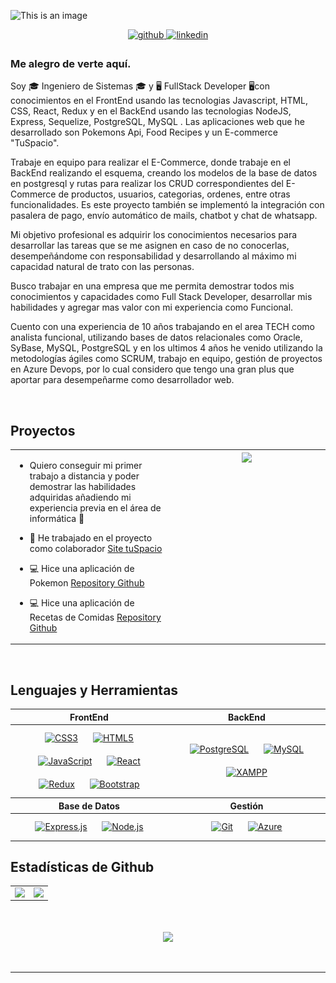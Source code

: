 
 
![This is an image](./Presentacion%20Github.gif)
<div align="center">
<a href="https://github.com/edinsondevs" target="_blank">
<img src=https://img.shields.io/badge/github-%2324292e.svg?&style=for-the-badge&logo=github&logoColor=white alt=github style="margin-bottom: 5px;" />
</a>
<a href="https://linkedin.com/in/ingedinsonmadrid" target="_blank">
<img src=https://img.shields.io/badge/linkedin-%231E77B5.svg?&style=for-the-badge&logo=linkedin&logoColor=white alt=linkedin style="margin-bottom: 5px;" />
</a>  
</div>  
  


### Me alegro de verte aquí.  
<!-- 
Soy Ingeniero de Sistemas y FullStack Developer, con experiencia trabajando en NodeJS, Sequelize, Express, PostgreSQL, MySQL, React, Redux, entre otras tecnologías. 

Mi objetivo profesional es adquirir los conocimientos necesarios para desarrollar las tareas que se me asignen en caso de no conocerlas, desempeñándome con responsabilidad, desarrollando al máximo mi capacidad natural de trato con las personas.

Creo que en el conocimiento está el poder y por eso estoy dispuesta a nuevas propuestas donde pueda formar parte de proyectos que requieran innovación y creatividad. 
-->

Soy  🎓 Ingeniero de Sistemas 🎓 y 🖥️ FullStack Developer 🖥️con conocimientos en el FrontEnd usando las tecnologias Javascript, HTML, CSS, React, Redux y en el BackEnd usando las tecnologias NodeJS, Express, Sequelize, PostgreSQL, MySQL . Las aplicaciones web que he desarrollado son Pokemons Api, Food Recipes y un E-commerce "TuSpacio".

Trabaje en equipo para realizar el E-Commerce, donde trabaje en el BackEnd realizando el esquema, creando los modelos de la base de datos en postgresql y rutas para realizar los CRUD correspondientes del E-Commerce de productos, usuarios, categorias, ordenes, entre otras funcionalidades. Es este proyecto también se implementó la integración con pasalera de pago, envío automático de mails, chatbot y chat de whatsapp.

Mi objetivo profesional es adquirir los conocimientos necesarios para desarrollar las tareas que se me asignen en caso de no conocerlas, desempeñándome con responsabilidad y desarrollando al máximo mi capacidad natural de trato con las personas.

Busco trabajar en una empresa que me permita demostrar todos mis conocimientos y capacidades como Full Stack Developer, desarrollar mis habilidades y agregar mas valor con mi experiencia como Funcional.

Cuento con una experiencia de 10 años trabajando en el area TECH como analista funcional, utilizando bases de datos relacionales como Oracle, SyBase, MySQL, PostgreSQL y en los ultimos 4 años he venido utilizando la metodologías ágiles como SCRUM, trabajo en equipo, gestión de proyectos en Azure Devops, por lo cual considero que tengo una gran plus que aportar para desempeñarme como desarrollador web.
  

<br/>  


## Proyectos  
<table><tr><td valign="top" width="50%">

- Quiero conseguir mi primer trabajo a distancia y poder demostrar las habilidades adquiridas añadiendo mi experiencia previa en el área de informática 🚀  
  

- 👥 He trabajado en el proyecto como colaborador [Site tuSpacio](https://tuspacio.vercel.app/)  
  

- 💻 Hice una aplicación de Pokemon [Repository Github](https://github.com/edinsondevs/Pokemon)  
  

- 💻 Hice una aplicación de Recetas de Comidas [Repository Github](https://github.com/edinsondevs/AplicacionRecetas)  


</td><td valign="top" width="50%">

<div align="center">
<img src="https://rishavanand.github.io/static/images/greetings.gif" align="center" style="width: 100%" />
</div>  


</td></tr></table>  

<br/>  


## Lenguajes y Herramientas
<table align="center">
        <thead>
                <tr>
                        <th>FrontEnd</th>
                        <th>BackEnd</th>
                </tr>
        </thead>
        <tbody>
                <tr>
                        <td align="center" width="50%">
                                <a href="https://www.w3schools.com/css/" target="_blank"><img style="margin: 10px"
                                                src="https://profilinator.rishav.dev/skills-assets/css3-original-wordmark.svg"
                                                alt="CSS3" height="50" /></a>
                                <a href="https://en.wikipedia.org/wiki/HTML5" target="_blank"><img style="margin: 10px"
                                                src="https://profilinator.rishav.dev/skills-assets/html5-original-wordmark.svg"
                                                alt="HTML5" height="50" /></a>
                                <a href="https://www.javascript.com/" target="_blank"><img style="margin: 10px"
                                                src="https://profilinator.rishav.dev/skills-assets/javascript-original.svg"
                                                alt="JavaScript" height="50" /></a>
                                <a href="https://reactjs.org/" target="_blank"><img style="margin: 10px"
                                                src="https://profilinator.rishav.dev/skills-assets/react-original-wordmark.svg"
                                                alt="React" height="50" /></a>
                                <a href="https://redux.js.org/" target="_blank"><img style="margin: 10px"
                                                src="https://profilinator.rishav.dev/skills-assets/redux-original.svg"
                                                alt="Redux" height="50" /></a>
                                <a href="https://getbootstrap.com/docs/3.4/javascript/" target="_blank"><img
                                                style="margin: 10px"
                                                src="https://profilinator.rishav.dev/skills-assets/bootstrap-plain.svg"
                                                alt="Bootstrap" height="50" /></a>
                        </td>
                        <td align="center" width="50%">
                                <a href="https://www.postgresql.org/" target="_blank"><img style="margin: 10px"
                                                src="https://profilinator.rishav.dev/skills-assets/postgresql-original-wordmark.svg"
                                                alt="PostgreSQL" height="50" /></a>
                                <a href="https://www.mysql.com/" target="_blank"><img style="margin: 10px"
                                                src="https://profilinator.rishav.dev/skills-assets/mysql-original-wordmark.svg"
                                                alt="MySQL" height="50" /></a>
                                <a href="https://www.apachefriends.org/" target="_blank"><img style="margin: 10px"
                                                src="https://profilinator.rishav.dev/skills-assets/xampp.png"
                                                alt="XAMPP" height="50" /></a>
                        </td>
                </tr>
                <thead>
                        <tr>
                                <th>Base de Datos</th>
                                <th>Gestión</th>
                        </tr>
                </thead>
                <tr>
                        <td align="center" width="50%">
                                <a href="https://expressjs.com/" target="_blank"><img style="margin: 10px"
                                                src="https://profilinator.rishav.dev/skills-assets/express-original-wordmark.svg"
                                                alt="Express.js" height="50" /></a>
                                <a href="https://nodejs.org/" target="_blank"><img style="margin: 10px"
                                                src="https://profilinator.rishav.dev/skills-assets/nodejs-original-wordmark.svg"
                                                alt="Node.js" height="50" /></a>
                        </td>
                        <td align="center" width="50%">
                                <a href="https://github.com/" target="_blank"><img style="margin: 10px"
                                                src="https://profilinator.rishav.dev/skills-assets/git-scm-icon.svg"
                                                alt="Git" height="50" /></a>
                                <a href="https://azure.microsoft.com/en-in/" target="_blank"><img style="margin: 10px"
                                                src="https://profilinator.rishav.dev/skills-assets/microsoft_azure-icon.svg"
                                                alt="Azure" height="50" /></a>
                        </td>
                </tr>
        </tbody>
</table>



## Estadísticas de Github 
<table><tr><td valign="top" width="50%">

<img src="https://github-readme-stats.vercel.app/api?username=edinsondevs&show_icons=true&count_private=true&hide_border=true" align="left" style="width: 100%" />

</td><td valign="top" width="50%">

<img src="https://github-readme-stats.vercel.app/api/top-langs/?username=edinsondevs&hide_border=true&layout=compact" align="left" style="width: 100%" />

</td></tr></table>  

<br/>  


<br/>  

<div align="center">
<img src="https://komarev.com/ghpvc/?username=edinsondevs&&style=flat-square" align="center" />
</div>  
  

<br/>  


<br />

----

<!--

### Hi there 👋

<!--
**edinsondevs/edinsondevs** is a ✨ _special_ ✨ repository because its `README.md` (this file) appears on your GitHub profile.

Here are some ideas to get you started:

- 🔭 I’m currently working on ...
- 🌱 I’m currently learning ...
- 👯 I’m looking to collaborate on ...
- 🤔 I’m looking for help with ...
- 💬 Ask me about ...
- 📫 How to reach me: ...
- 😄 Pronouns: ...
- ⚡ Fun fact: ...


<h1 align="center">Hi 👋, I'm Edinson Madrid</h1>
<h3 align="center">Full Stack Developer from Venezuela to the [world]</h3>

<p align="left"> <img src="https://komarev.com/ghpvc/?username=edinsondevs&label=Profile%20views&color=0e75b6&style=flat" alt="edinsondevs" /> </p>

<p align="left"> <a href="https://github.com/ryo-ma/github-profile-trophy"><img src="https://github-profile-trophy.vercel.app/?username=edinsondevs" alt="edinsondevs" /></a> </p>

- 👯 I have contributed to the creation of the [tuSpacio](https://tuspacio.vercel.app/)

- 🌱 I’m currently learning **React Native**

- 🔭 I have carried out a project of [Pokemon](https://github.com/edinsondevs/Pokemon)

- 🔭 I have carried out a project of [Food Main](https://github.com/edinsondevs/AplicacionRecetas)

- 📫 How to reach me **edinsonmadrid@gmail.com**

- 📄 Know about my experiences [https://www.linkedin.com/in/ingedinsonmadrid/](https://www.linkedin.com/in/ingedinsonmadrid/)

<h3 align="center">Connect with me:</h3>
<p align="center">
<a href="https://linkedin.com/in/https://www.linkedin.com/in/ingedinsonmadrid/" target="blank"><img align="center" src="https://raw.githubusercontent.com/rahuldkjain/github-profile-readme-generator/master/src/images/icons/Social/linked-in-alt.svg" alt="https://www.linkedin.com/in/ingedinsonmadrid/" height="30" width="40" /></a>
<a href="https://discord.gg/Edinson#9553" target="blank"><img align="center" src="https://raw.githubusercontent.com/rahuldkjain/github-profile-readme-generator/master/src/images/icons/Social/discord.svg" alt="Edinson#9553" height="30" width="40" /></a>
</p>

<h3 align="center">Languages and Tools:</h3>
<p align="center"> <a href="https://azure.microsoft.com/en-in/" target="_blank" rel="noreferrer"> <img src="https://www.vectorlogo.zone/logos/microsoft_azure/microsoft_azure-icon.svg" alt="azure" width="40" height="40"/> </a> <a href="https://getbootstrap.com" target="_blank" rel="noreferrer"> <img src="https://raw.githubusercontent.com/devicons/devicon/master/icons/bootstrap/bootstrap-plain-wordmark.svg" alt="bootstrap" width="40" height="40"/> </a> <a href="https://www.w3schools.com/css/" target="_blank" rel="noreferrer"> <img src="https://raw.githubusercontent.com/devicons/devicon/master/icons/css3/css3-original-wordmark.svg" alt="css3" width="40" height="40"/> </a> <a href="https://expressjs.com" target="_blank" rel="noreferrer"> <img src="https://raw.githubusercontent.com/devicons/devicon/master/icons/express/express-original-wordmark.svg" alt="express" width="40" height="40"/> </a> <a href="https://git-scm.com/" target="_blank" rel="noreferrer"> <img src="https://www.vectorlogo.zone/logos/git-scm/git-scm-icon.svg" alt="git" width="40" height="40"/> </a> <a href="https://www.w3.org/html/" target="_blank" rel="noreferrer"> <img src="https://raw.githubusercontent.com/devicons/devicon/master/icons/html5/html5-original-wordmark.svg" alt="html5" width="40" height="40"/> </a> <a href="https://developer.mozilla.org/en-US/docs/Web/JavaScript" target="_blank" rel="noreferrer"> <img src="https://raw.githubusercontent.com/devicons/devicon/master/icons/javascript/javascript-original.svg" alt="javascript" width="40" height="40"/> </a> <a href="https://www.mysql.com/" target="_blank" rel="noreferrer"> <img src="https://raw.githubusercontent.com/devicons/devicon/master/icons/mysql/mysql-original-wordmark.svg" alt="mysql" width="40" height="40"/> </a> <a href="https://nodejs.org" target="_blank" rel="noreferrer"> <img src="https://raw.githubusercontent.com/devicons/devicon/master/icons/nodejs/nodejs-original-wordmark.svg" alt="nodejs" width="40" height="40"/> </a> <a href="https://www.oracle.com/" target="_blank" rel="noreferrer"> <img src="https://raw.githubusercontent.com/devicons/devicon/master/icons/oracle/oracle-original.svg" alt="oracle" width="40" height="40"/> </a> <a href="https://www.postgresql.org" target="_blank" rel="noreferrer"> <img src="https://raw.githubusercontent.com/devicons/devicon/master/icons/postgresql/postgresql-original-wordmark.svg" alt="postgresql" width="40" height="40"/> </a> <a href="https://postman.com" target="_blank" rel="noreferrer"> <img src="https://www.vectorlogo.zone/logos/getpostman/getpostman-icon.svg" alt="postman" width="40" height="40"/> </a> <a href="https://reactjs.org/" target="_blank" rel="noreferrer"> <img src="https://raw.githubusercontent.com/devicons/devicon/master/icons/react/react-original-wordmark.svg" alt="react" width="40" height="40"/> </a> <a href="https://reactnative.dev/" target="_blank" rel="noreferrer"> <img src="https://reactnative.dev/img/header_logo.svg" alt="reactnative" width="40" height="40"/> </a> <a href="https://redux.js.org" target="_blank" rel="noreferrer"> <img src="https://raw.githubusercontent.com/devicons/devicon/master/icons/redux/redux-original.svg" alt="redux" width="40" height="40"/> </a> </p>

<p><img align="center" src="https://github-readme-stats.vercel.app/api/top-langs?username=edinsondevs&show_icons=true&locale=en&layout=compact" alt="edinsondevs" /></p>

